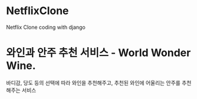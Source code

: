 # NetflixClone
Netflix Clone coding with django


# 와인과 안주 추천 서비스 - World Wonder Wine.

바디감, 당도 등의 선택에 따라 와인을 추천해주고, 추천된 와인에 어울리는 안주를 추천해주는 서비스

